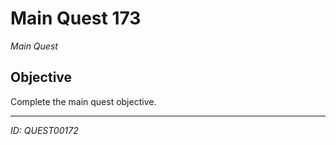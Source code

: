 # Main Quest 173

*Main Quest*

## Objective
Complete the main quest objective.

---
*ID: QUEST00172*